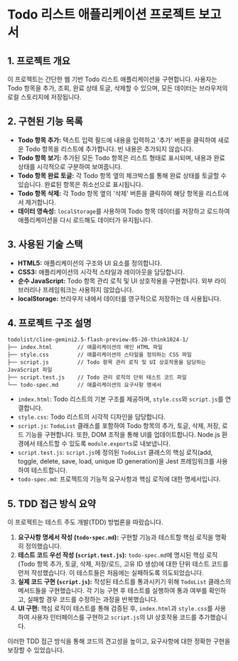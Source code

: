# Todo 리스트 애플리케이션 프로젝트 보고서

## 1. 프로젝트 개요
이 프로젝트는 간단한 웹 기반 Todo 리스트 애플리케이션을 구현합니다. 사용자는 Todo 항목을 추가, 조회, 완료 상태 토글, 삭제할 수 있으며, 모든 데이터는 브라우저의 로컬 스토리지에 저장됩니다.

## 2. 구현된 기능 목록
- **Todo 항목 추가:** 텍스트 입력 필드에 내용을 입력하고 '추가' 버튼을 클릭하여 새로운 Todo 항목을 리스트에 추가합니다. 빈 내용은 추가되지 않습니다.
- **Todo 항목 보기:** 추가된 모든 Todo 항목은 리스트 형태로 표시되며, 내용과 완료 상태를 시각적으로 구분하여 보여줍니다.
- **Todo 항목 완료 토글:** 각 Todo 항목 옆의 체크박스를 통해 완료 상태를 토글할 수 있습니다. 완료된 항목은 취소선으로 표시됩니다.
- **Todo 항목 삭제:** 각 Todo 항목 옆의 '삭제' 버튼을 클릭하여 해당 항목을 리스트에서 제거합니다.
- **데이터 영속성:** `localStorage`를 사용하여 Todo 항목 데이터를 저장하고 로드하여 애플리케이션을 다시 로드해도 데이터가 유지됩니다.

## 3. 사용된 기술 스택
- **HTML5:** 애플리케이션의 구조와 UI 요소를 정의합니다.
- **CSS3:** 애플리케이션의 시각적 스타일과 레이아웃을 담당합니다.
- **순수 JavaScript:** Todo 항목 관리 로직 및 UI 상호작용을 구현합니다. 외부 라이브러리나 프레임워크는 사용하지 않았습니다.
- **localStorage:** 브라우저 내에서 데이터를 영구적으로 저장하는 데 사용됩니다.

## 4. 프로젝트 구조 설명
```
todolist/cline-gemini2.5-flash-preview-05-20-think1024-1/
├── index.html        // 애플리케이션의 메인 HTML 파일
├── style.css         // 애플리케이션의 스타일을 정의하는 CSS 파일
├── script.js         // Todo 항목 관리 로직 및 UI 상호작용을 담당하는 JavaScript 파일
├── script.test.js    // Todo 관리 로직의 단위 테스트 코드 파일
└── todo-spec.md      // 애플리케이션의 요구사항 명세서
```

- `index.html`: Todo 리스트의 기본 구조를 제공하며, `style.css`와 `script.js`를 연결합니다.
- `style.css`: Todo 리스트의 시각적 디자인을 담당합니다.
- `script.js`: `TodoList` 클래스를 포함하여 Todo 항목의 추가, 토글, 삭제, 저장, 로드 기능을 구현합니다. 또한, DOM 조작을 통해 UI를 업데이트합니다. Node.js 환경에서 테스트할 수 있도록 `module.exports`로 내보냅니다.
- `script.test.js`: `script.js`에 정의된 `TodoList` 클래스의 핵심 로직(add, toggle, delete, save, load, unique ID generation)을 Jest 프레임워크를 사용하여 테스트합니다.
- `todo-spec.md`: 프로젝트의 기능적 요구사항과 핵심 로직에 대한 명세서입니다.

## 5. TDD 접근 방식 요약
이 프로젝트는 테스트 주도 개발(TDD) 방법론을 따랐습니다.
1.  **요구사항 명세서 작성 (`todo-spec.md`):** 구현할 기능과 테스트할 핵심 로직을 명확히 정의했습니다.
2.  **테스트 코드 우선 작성 (`script.test.js`):** `todo-spec.md`에 명시된 핵심 로직(Todo 항목 추가, 토글, 삭제, 저장/로드, 고유 ID 생성)에 대한 단위 테스트 코드를 먼저 작성했습니다. 이 테스트들은 처음에는 실패하도록 의도되었습니다.
3.  **실제 코드 구현 (`script.js`):** 작성된 테스트를 통과시키기 위해 `TodoList` 클래스의 메서드들을 구현했습니다. 각 기능 구현 후 테스트를 실행하여 통과 여부를 확인하고, 실패할 경우 코드를 수정하는 과정을 반복했습니다.
4.  **UI 구현:** 핵심 로직이 테스트를 통해 검증된 후, `index.html`과 `style.css`를 사용하여 사용자 인터페이스를 구현하고 `script.js`의 UI 상호작용 코드를 추가했습니다.

이러한 TDD 접근 방식을 통해 코드의 견고성을 높이고, 요구사항에 대한 정확한 구현을 보장할 수 있었습니다.

